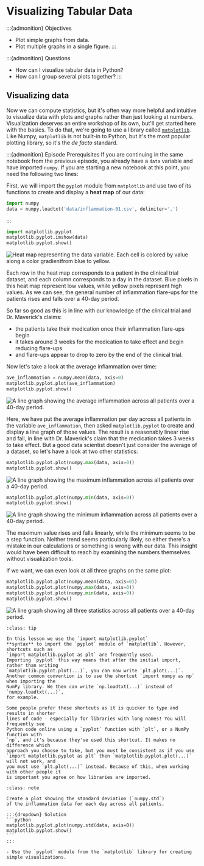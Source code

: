 # Visualizing Tabular Data

:::{admonition} Objectives
- Plot simple graphs from data.
- Plot multiple graphs in a single figure.
:::

:::{admonition} Questions
- How can I visualize tabular data in Python?
- How can I group several plots together?
:::

## Visualizing data

Now we can compute statistics, but it's often way more helpful and intuitive to
visualize data with plots and graphs rather than just looking at numbers.
Visualization deserves an entire workshop of its own, but'll get started here
with the basics. To do that, we're going to use a library called
[`matplotlib`](https://matplotlib.org/). Like Numpy, `matplotlib` is not
built-in to Python, but it's the most popular plotting library, so it's the *de
facto* standard.

:::{admonition} Episode Prerequisites If you are continuing in the same notebook
from the previous episode, you already have a `data` variable and have imported
`numpy`.  If you are starting a new notebook at this point, you need the
following two lines:

First, we will import the `pyplot` module from `matplotlib` and use two of its
functions to create and display a **heat map** of our data:

```python
import numpy
data = numpy.loadtxt('data/inflammation-01.csv', delimiter=',')
```
:::


```python
import matplotlib.pyplot
matplotlib.pyplot.imshow(data)
matplotlib.pyplot.show()
```

![Heat map representing the data variable. Each cell is colored by value along a color gradientfrom blue to yellow.](../fig/python_programming/03-matplotlib/inflammation-01-imshow.svg)

Each row in the heat map corresponds to a patient in the clinical trial dataset, and each column
corresponds to a day in the dataset.  Blue pixels in this heat map represent low values, while
yellow pixels represent high values.  As we can see, the general number of inflammation flare-ups
for the patients rises and falls over a 40-day period.

So far so good as this is in line with our knowledge of the clinical trial and Dr. Maverick's
claims:

- the patients take their medication once their inflammation flare-ups begin
- it takes around 3 weeks for the medication to take effect and begin reducing flare-ups
- and flare-ups appear to drop to zero by the end of the clinical trial.

Now let's take a look at the average inflammation over time:

```python
ave_inflammation = numpy.mean(data, axis=0)
matplotlib.pyplot.plot(ave_inflammation)
matplotlib.pyplot.show()
```

![A line graph showing the average inflammation across all patients over a 40-day period.](../fig/python_programming/03-matplotlib/inflammation-01-average.svg)

Here, we have put the average inflammation per day across all patients in the variable
`ave_inflammation`, then asked `matplotlib.pyplot` to create and display a line graph of those
values.  The result is a reasonably linear rise and fall, in line with Dr. Maverick's claim that
the medication takes 3 weeks to take effect.  But a good data scientist doesn't just consider the
average of a dataset, so let's have a look at two other statistics:

```python
matplotlib.pyplot.plot(numpy.max(data, axis=0))
matplotlib.pyplot.show()
```

![A line graph showing the maximum inflammation across all patients over a 40-day period.](../fig/python_programming/03-matplotlib/inflammation-01-maximum.svg)

```python
matplotlib.pyplot.plot(numpy.min(data, axis=0))
matplotlib.pyplot.show()
```

![A line graph showing the minimum inflammation across all patients over a 40-day period.](../fig/python_programming/03-matplotlib/inflammation-01-minimum.svg)

The maximum value rises and falls linearly, while the minimum seems to be a step function.
Neither trend seems particularly likely, so either there's a mistake in our calculations or
something is wrong with our data. This insight would have been difficult to reach by examining
the numbers themselves without visualization tools.

If we want, we can even look at all three graphs on the same plot:

```python
matplotlib.pyplot.plot(numpy.mean(data, axis=0))
matplotlib.pyplot.plot(numpy.max(data, axis=0))
matplotlib.pyplot.plot(numpy.min(data, axis=0))
matplotlib.pyplot.show()
```

![A line graph showing all three statistics across all patients over a 40-day period.](../fig/python_programming/03-matplotlib/inflammation-01-all.png)

```{admonition} Importing libraries with shortcuts
:class: tip

In this lesson we use the `import matplotlib.pyplot`
**syntax** to import the `pyplot` module of `matplotlib`. However, shortcuts such as
`import matplotlib.pyplot as plt` are frequently used.
Importing `pyplot` this way means that after the initial import, rather than writing
`matplotlib.pyplot.plot(...)`, you can now write `plt.plot(...)`.
Another common convention is to use the shortcut `import numpy as np` when importing the
NumPy library. We then can write `np.loadtxt(...)` instead of `numpy.loadtxt(...)`,
for example.

Some people prefer these shortcuts as it is quicker to type and results in shorter
lines of code - especially for libraries with long names! You will frequently see
Python code online using a `pyplot` function with `plt`, or a NumPy function with
`np`, and it's because they've used this shortcut. It makes no difference which
approach you choose to take, but you must be consistent as if you use
`import matplotlib.pyplot as plt` then `matplotlib.pyplot.plot(...)` will not work, and
you must use `plt.plot(...)` instead. Because of this, when working with other people it
is important you agree on how libraries are imported.

```


~~~{admonition} Challenge: Make Your Own Plot
:class: note

Create a plot showing the standard deviation (`numpy.std`)
of the inflammation data for each day across all patients.

:::{dropdown} Solution
```python
matplotlib.pyplot.plot(numpy.std(data, axis=0))
matplotlib.pyplot.show()
```
:::
~~~


```{admonition} Keypoints
- Use the `pyplot` module from the `matplotlib` library for creating simple visualizations.
```


